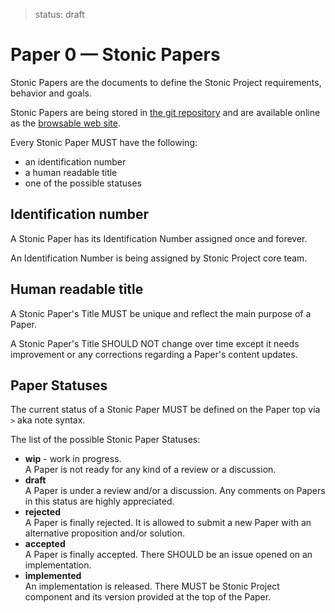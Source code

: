 > status: draft

# Paper 0 — Stonic Papers

Stonic Papers are the documents to define the Stonic Project requirements, behavior and goals.

Stonic Papers are being stored in [the git repository](https://github.com/stonicio/papers) and are available online as the [browsable web site](http://papers.stonic.io/).

Every Stonic Paper MUST have the following:

* an identification number
* a human readable title
* one of the possible statuses

## Identification number

A Stonic Paper has its Identification Number assigned once and forever.

An Identification Number is being assigned by Stonic Project core team.

## Human readable title

A Stonic Paper's Title MUST be unique and reflect the main purpose of a Paper.

A Stonic Paper's Title SHOULD NOT change over time except it needs improvement or any corrections regarding a Paper's content updates.

## Paper Statuses

The current status of a Stonic Paper MUST be defined on the Paper top via `>` aka note syntax.

The list of the possible Stonic Paper Statuses:

* **wip** - work in progress.  
  A Paper is not ready for any kind of a review or a discussion.
* **draft**  
  A Paper is under a review and/or a discussion. Any comments on Papers in this status are highly appreciated.
* **rejected**  
  A Paper is finally rejected. It is allowed to submit a new Paper with an alternative proposition and/or solution.
* **accepted**  
  A Paper is finally accepted. There SHOULD be an issue opened on an implementation.
* **implemented**  
  An implementation is released. There MUST be Stonic Project component and its version provided at the top of the Paper.

